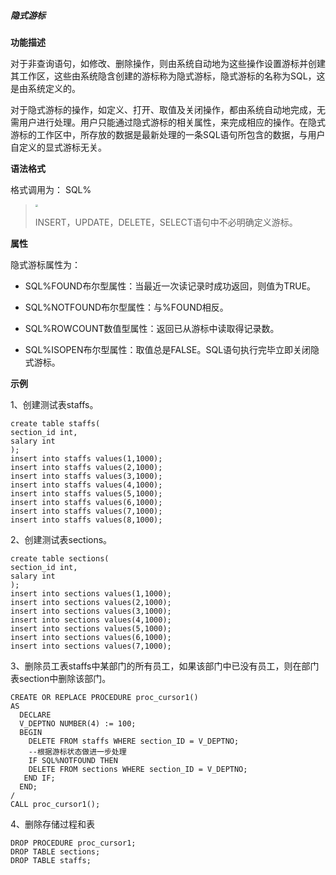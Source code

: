 ##### 隐式游标

**功能描述**

对于非查询语句，如修改、删除操作，则由系统自动地为这些操作设置游标并创建其工作区，这些由系统隐含创建的游标称为隐式游标，隐式游标的名称为SQL，这是由系统定义的。

对于隐式游标的操作，如定义、打开、取值及关闭操作，都由系统自动地完成，无需用户进行处理。用户只能通过隐式游标的相关属性，来完成相应的操作。在隐式游标的工作区中，所存放的数据是最新处理的一条SQL语句所包含的数据，与用户自定义的显式游标无关。

**语法格式**

格式调用为： SQL%

> <div align="left"><img src="image/image1.png" style="zoom:25%")</div>     
>
> INSERT，UPDATE，DELETE，SELECT语句中不必明确定义游标。

**属性**

隐式游标属性为：

- SQL%FOUND布尔型属性：当最近一次读记录时成功返回，则值为TRUE。

- SQL%NOTFOUND布尔型属性：与%FOUND相反。

- SQL%ROWCOUNT数值型属性：返回已从游标中读取得记录数。

- SQL%ISOPEN布尔型属性：取值总是FALSE。SQL语句执行完毕立即关闭隐式游标。

**示例**

1、创建测试表staffs。

```
create table staffs(
section_id int,
salary int
);
insert into staffs values(1,1000);
insert into staffs values(2,1000);
insert into staffs values(3,1000);
insert into staffs values(4,1000);
insert into staffs values(5,1000);
insert into staffs values(6,1000);
insert into staffs values(7,1000);
insert into staffs values(8,1000);
```

2、创建测试表sections。

```
create table sections(
section_id int,
salary int
);
insert into sections values(1,1000);
insert into sections values(2,1000);
insert into sections values(3,1000);
insert into sections values(4,1000);
insert into sections values(5,1000);
insert into sections values(6,1000);
insert into sections values(7,1000);
```

 3、删除员工表staffs中某部门的所有员工，如果该部门中已没有员工，则在部门表section中删除该部门。 

```
CREATE OR REPLACE PROCEDURE proc_cursor1()  
AS  
  DECLARE 
  V_DEPTNO NUMBER(4) := 100; 
  BEGIN 
  	DELETE FROM staffs WHERE section_ID = V_DEPTNO; 
    --根据游标状态做进一步处理 
    IF SQL%NOTFOUND THEN 
    DELETE FROM sections WHERE section_ID = V_DEPTNO; 
   END IF; 
  END; 
/ 
CALL proc_cursor1(); 
```

4、删除存储过程和表 

```
DROP PROCEDURE proc_cursor1; 
DROP TABLE sections;
DROP TABLE staffs;
```

